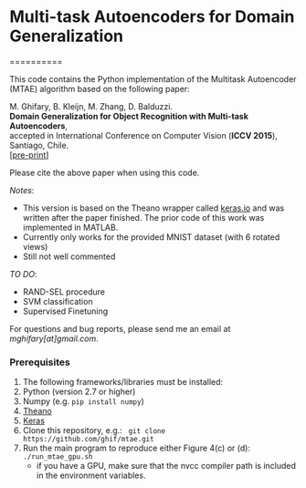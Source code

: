 # Multi-task Autoencoders for Domain Generalization
==========

This code contains the Python implementation of the Multitask Autoencoder (MTAE) algorithm based on the following paper:

M. Ghifary, B. Kleijn, M. Zhang, D. Balduzzi.<br/>
**Domain Generalization for Object Recognition with Multi-task Autoencoders**,<br/>
accepted in International Conference on Computer Vision (**ICCV 2015**), Santiago, Chile.<br/>
[[pre-print](http://arxiv.org/abs/1508.07680)]

Please cite the above paper when using this code.

_Notes_:
- This version is based on the Theano wrapper called [keras.io](keras.io) and was written after the paper finished. The prior code of this work was implemented in MATLAB. 
- Currently only works for the provided MNIST dataset (with 6 rotated views)
- Still not well commented

_TO DO_:
- RAND-SEL procedure
- SVM classification
- Supervised Finetuning


For questions and bug reports, please send me an email at _mghifary[at]gmail.com_.

### Prerequisites

1. The following frameworks/libraries must be installed:
  1. Python (version 2.7 or higher)
  2. Numpy (e.g. `pip install numpy`)
  3. [Theano](http://deeplearning.net/software/theano/)
  4. [Keras](keras.io)
2. Clone this repository, e.g.: ``` git clone https://github.com/ghif/mtae.git```
3. Run the main program to reproduce either Figure 4(c) or (d): ``` ./run_mtae_gpu.sh```
	* if you have a GPU, make sure that the nvcc compiler path is included in the environment variables.

